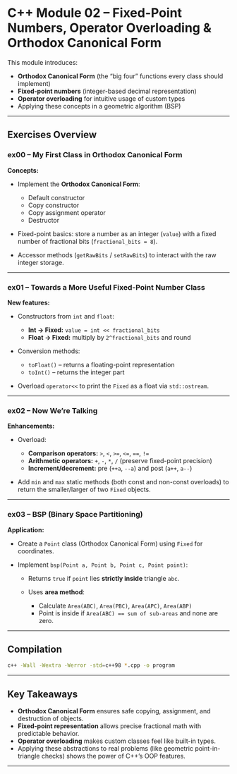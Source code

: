 # C++ Module 02 – Fixed-Point Numbers, Operator Overloading & Orthodox Canonical Form

This module introduces:

* **Orthodox Canonical Form** (the “big four” functions every class should implement)
* **Fixed-point numbers** (integer-based decimal representation)
* **Operator overloading** for intuitive usage of custom types
* Applying these concepts in a geometric algorithm (BSP)

---

##  Exercises Overview

### **ex00 – My First Class in Orthodox Canonical Form**

**Concepts:**

* Implement the **Orthodox Canonical Form**:

  * Default constructor
  * Copy constructor
  * Copy assignment operator
  * Destructor
* Fixed-point basics: store a number as an integer (`value`) with a fixed number of fractional bits (`fractional_bits = 8`).
* Accessor methods (`getRawBits` / `setRawBits`) to interact with the raw integer storage.

---

### **ex01 – Towards a More Useful Fixed-Point Number Class**

**New features:**

* Constructors from `int` and `float`:

  * **Int → Fixed:** `value = int << fractional_bits`
  * **Float → Fixed:** multiply by `2^fractional_bits` and round
* Conversion methods:

  * `toFloat()` – returns a floating-point representation
  * `toInt()` – returns the integer part
* Overload `operator<<` to print the `Fixed` as a float via `std::ostream`.

---

### **ex02 – Now We’re Talking**

**Enhancements:**

* Overload:

  * **Comparison operators:** `>`, `<`, `>=`, `<=`, `==`, `!=`
  * **Arithmetic operators:** `+`, `-`, `*`, `/` (preserve fixed-point precision)
  * **Increment/decrement:** pre (`++a`, `--a`) and post (`a++`, `a--`)
* Add `min` and `max` static methods (both const and non-const overloads) to return the smaller/larger of two `Fixed` objects.

---

### **ex03 – BSP (Binary Space Partitioning)**

**Application:**

* Create a `Point` class (Orthodox Canonical Form) using `Fixed` for coordinates.
* Implement `bsp(Point a, Point b, Point c, Point point)`:

  * Returns `true` if `point` lies **strictly inside** triangle `abc`.
  * Uses **area method**:

    * Calculate `Area(ABC)`, `Area(PBC)`, `Area(APC)`, `Area(ABP)`
    * Point is inside if `Area(ABC) == sum of sub-areas` and none are zero.

---

## Compilation

```bash
c++ -Wall -Wextra -Werror -std=c++98 *.cpp -o program
```

---

## Key Takeaways

* **Orthodox Canonical Form** ensures safe copying, assignment, and destruction of objects.
* **Fixed-point representation** allows precise fractional math with predictable behavior.
* **Operator overloading** makes custom classes feel like built-in types.
* Applying these abstractions to real problems (like geometric point-in-triangle checks) shows the power of C++’s OOP features.

---
